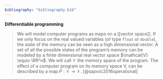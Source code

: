 ```yaml
---
bibliography: "bibliography.bib"
---
```


**Differentiable programming**

> We will model computer programs as maps on a [[vector space]]. If we only focus on the real valued variables (of type `float` or `double`), the state of the memory can be seen as a high dimensional vector. A set of all the possible states of the program’s memory can be modeled by a finite dimensional real vector space $\mathcal{V} \equiv \RR^n$. We will call $\mathcal{V}$ the memory space of the program. The effect of a computer program on its memory space V, can be described by a map $P: \mathcal{V} \to \mathcal{V}$. [@sajovic2016operational]